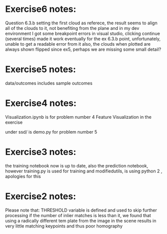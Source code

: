 # Exercise6 notes:
Question 6.3.b setting the first cloud as referece, the result seems to align all of the clouds to it, not benefiting from the plane
and in my dev environment I got some breakpoint errors in visual studio, clicking continue (several times) made it work eventually for the ex 6.3.b point, unfortunately, unable to get a readable error from it
also, the clouds when plotted are always shown flipped since ex5, perhaps we are missing some small detail?


# Exercise5 notes:
data/outcomes includes sample outcomes

# Exercise4 notes:
Visualization.ipynb is for problem number 4 Feature Visualization in the exercise

under ssd/ is demo.py for problem number 5

# Exercise3 notes:
the training notebook now is up to date, also the prediction notebook,
however training.py is used for training and modifiedutils, is using python 2 , apologies for this

# Exercise2 notes:
Please note that:
THRESHOLD variable is defined and used to skip further processing if the number
of inlier matches is less than it, we found that using a radically different tem
plate from the image in the scene results in very little matching keypoints and thus poor homography


